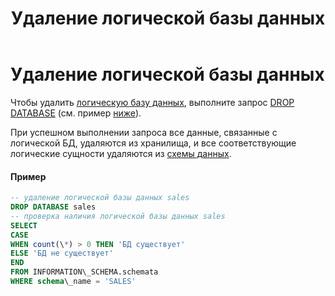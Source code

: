 ﻿---
layout: default
title: Удаление логической базы данных
nav_order: 2
parent: Управление схемой данных
grand_parent: Работа с системой
has_children: false
---

Удаление логической базы данных
===============================

Чтобы удалить [логическую базу данных](../../../Обзор_понятий_компонентов_и_связей/Основные_понятия/Логическая_база_данных/Логическая_база_данных.md), 
выполните запрос [DROP DATABASE](../../../Справочная_информация/Запросы_SQLplus/DROP_DATABASE/DROP_DATABASE.md) 
(см. пример [ниже](<LINK>)).

При успешном выполнении запроса все данные, связанные с логической БД, удаляются из хранилища, и 
все соответствующие логические сущности удаляются из [схемы данных](../../../Обзор_понятий_компонентов_и_связей/Основные_понятия/Логическая_схема_данных/Логическая_схема_данных.md).

#### Пример
``` sql
-- удаление логической базы данных sales
DROP DATABASE sales
-- проверка наличия логической базы данных sales
SELECT
CASE
WHEN count(\*) > 0 THEN 'БД существует'
ELSE 'БД не существует'
END
FROM INFORMATION\_SCHEMA.schemata
WHERE schema\_name = 'SALES'
```